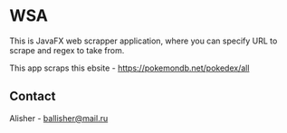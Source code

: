 # WSA
This is JavaFX web scrapper application, where you can specify URL to scrape and regex to take from.

This app scraps this ebsite - https://pokemondb.net/pokedex/all


## Contact

Alisher - ballisher@mail.ru

